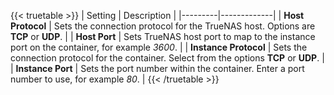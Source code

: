&NewLine;

{{< truetable >}}
| Setting | Description |
|---------|-------------|
| **Host Protocol** | Sets the connection protocol for the TrueNAS host. Options are **TCP** or **UDP**. |
| **Host Port** | Sets TrueNAS host port to map to the instance port on the container, for example *3600*. |
| **Instance Protocol** | Sets the connection protocol for the container. Select from the options  **TCP** or **UDP**. |
| **Instance Port** | Sets the port number within the container. Enter a port number to use, for example *80*. |
{{< /truetable >}}
